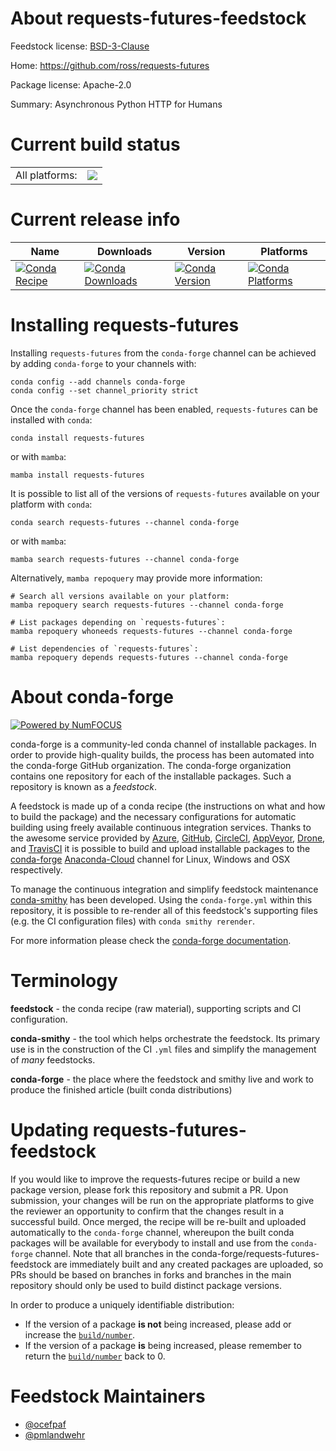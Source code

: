 About requests-futures-feedstock
================================

Feedstock license: [BSD-3-Clause](https://github.com/conda-forge/requests-futures-feedstock/blob/main/LICENSE.txt)

Home: https://github.com/ross/requests-futures

Package license: Apache-2.0

Summary: Asynchronous Python HTTP for Humans

Current build status
====================


<table><tr><td>All platforms:</td>
    <td>
      <a href="https://dev.azure.com/conda-forge/feedstock-builds/_build/latest?definitionId=1848&branchName=main">
        <img src="https://dev.azure.com/conda-forge/feedstock-builds/_apis/build/status/requests-futures-feedstock?branchName=main">
      </a>
    </td>
  </tr>
</table>

Current release info
====================

| Name | Downloads | Version | Platforms |
| --- | --- | --- | --- |
| [![Conda Recipe](https://img.shields.io/badge/recipe-requests--futures-green.svg)](https://anaconda.org/conda-forge/requests-futures) | [![Conda Downloads](https://img.shields.io/conda/dn/conda-forge/requests-futures.svg)](https://anaconda.org/conda-forge/requests-futures) | [![Conda Version](https://img.shields.io/conda/vn/conda-forge/requests-futures.svg)](https://anaconda.org/conda-forge/requests-futures) | [![Conda Platforms](https://img.shields.io/conda/pn/conda-forge/requests-futures.svg)](https://anaconda.org/conda-forge/requests-futures) |

Installing requests-futures
===========================

Installing `requests-futures` from the `conda-forge` channel can be achieved by adding `conda-forge` to your channels with:

```
conda config --add channels conda-forge
conda config --set channel_priority strict
```

Once the `conda-forge` channel has been enabled, `requests-futures` can be installed with `conda`:

```
conda install requests-futures
```

or with `mamba`:

```
mamba install requests-futures
```

It is possible to list all of the versions of `requests-futures` available on your platform with `conda`:

```
conda search requests-futures --channel conda-forge
```

or with `mamba`:

```
mamba search requests-futures --channel conda-forge
```

Alternatively, `mamba repoquery` may provide more information:

```
# Search all versions available on your platform:
mamba repoquery search requests-futures --channel conda-forge

# List packages depending on `requests-futures`:
mamba repoquery whoneeds requests-futures --channel conda-forge

# List dependencies of `requests-futures`:
mamba repoquery depends requests-futures --channel conda-forge
```


About conda-forge
=================

[![Powered by
NumFOCUS](https://img.shields.io/badge/powered%20by-NumFOCUS-orange.svg?style=flat&colorA=E1523D&colorB=007D8A)](https://numfocus.org)

conda-forge is a community-led conda channel of installable packages.
In order to provide high-quality builds, the process has been automated into the
conda-forge GitHub organization. The conda-forge organization contains one repository
for each of the installable packages. Such a repository is known as a *feedstock*.

A feedstock is made up of a conda recipe (the instructions on what and how to build
the package) and the necessary configurations for automatic building using freely
available continuous integration services. Thanks to the awesome service provided by
[Azure](https://azure.microsoft.com/en-us/services/devops/), [GitHub](https://github.com/),
[CircleCI](https://circleci.com/), [AppVeyor](https://www.appveyor.com/),
[Drone](https://cloud.drone.io/welcome), and [TravisCI](https://travis-ci.com/)
it is possible to build and upload installable packages to the
[conda-forge](https://anaconda.org/conda-forge) [Anaconda-Cloud](https://anaconda.org/)
channel for Linux, Windows and OSX respectively.

To manage the continuous integration and simplify feedstock maintenance
[conda-smithy](https://github.com/conda-forge/conda-smithy) has been developed.
Using the ``conda-forge.yml`` within this repository, it is possible to re-render all of
this feedstock's supporting files (e.g. the CI configuration files) with ``conda smithy rerender``.

For more information please check the [conda-forge documentation](https://conda-forge.org/docs/).

Terminology
===========

**feedstock** - the conda recipe (raw material), supporting scripts and CI configuration.

**conda-smithy** - the tool which helps orchestrate the feedstock.
                   Its primary use is in the construction of the CI ``.yml`` files
                   and simplify the management of *many* feedstocks.

**conda-forge** - the place where the feedstock and smithy live and work to
                  produce the finished article (built conda distributions)


Updating requests-futures-feedstock
===================================

If you would like to improve the requests-futures recipe or build a new
package version, please fork this repository and submit a PR. Upon submission,
your changes will be run on the appropriate platforms to give the reviewer an
opportunity to confirm that the changes result in a successful build. Once
merged, the recipe will be re-built and uploaded automatically to the
`conda-forge` channel, whereupon the built conda packages will be available for
everybody to install and use from the `conda-forge` channel.
Note that all branches in the conda-forge/requests-futures-feedstock are
immediately built and any created packages are uploaded, so PRs should be based
on branches in forks and branches in the main repository should only be used to
build distinct package versions.

In order to produce a uniquely identifiable distribution:
 * If the version of a package **is not** being increased, please add or increase
   the [``build/number``](https://docs.conda.io/projects/conda-build/en/latest/resources/define-metadata.html#build-number-and-string).
 * If the version of a package **is** being increased, please remember to return
   the [``build/number``](https://docs.conda.io/projects/conda-build/en/latest/resources/define-metadata.html#build-number-and-string)
   back to 0.

Feedstock Maintainers
=====================

* [@ocefpaf](https://github.com/ocefpaf/)
* [@pmlandwehr](https://github.com/pmlandwehr/)

